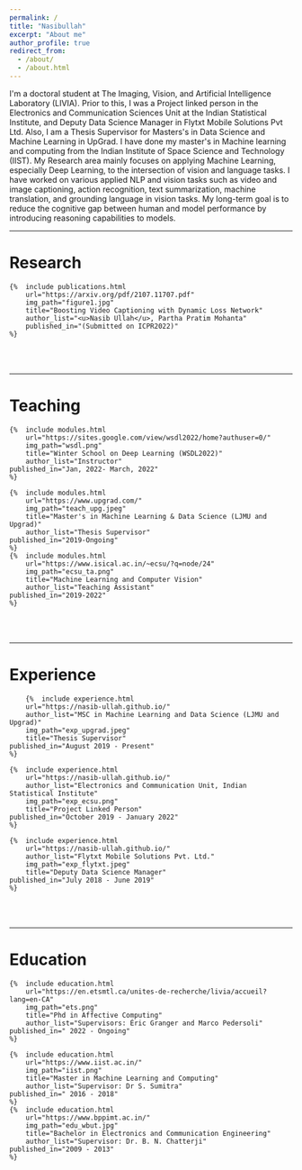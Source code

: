 ```yaml
---
permalink: /
title: "Nasibullah"
excerpt: "About me"
author_profile: true
redirect_from: 
  - /about/
  - /about.html
---
```

I'm a doctoral student at The Imaging, Vision, and Artificial Intelligence Laboratory (LIVIA). Prior to this, I was a Project linked person in the Electronics and Communication Sciences Unit at the Indian Statistical Institute, and Deputy Data Science Manager in Flytxt Mobile Solutions Pvt Ltd. Also, I am a Thesis Supervisor for Masters's in Data Science and Machine Learning in UpGrad. I have done my master's in Machine learning and computing from the Indian Institute of Space Science and Technology (IIST). My Research area mainly focuses on applying Machine Learning, especially Deep Learning, to the intersection of vision and language tasks. I have worked on various applied NLP and vision tasks such as video and image captioning, action recognition, text summarization, machine translation, and grounding language in vision tasks. My long-term goal is to reduce the cognitive gap between human and model performance by introducing reasoning capabilities to models.


---

Research
======
<table style="border: none">  

	{%  include publications.html
        url="https://arxiv.org/pdf/2107.11707.pdf"
		img_path="figure1.jpg"
		title="Boosting Video Captioning with Dynamic Loss Network"
		author_list="<u>Nasib Ullah</u>, Partha Pratim Mohanta"
		published_in="(Submitted on ICPR2022)"
	%}
</table><br>

---

Teaching
======
<table style="border: none">  
	
	{%  include modules.html
		url="https://sites.google.com/view/wsdl2022/home?authuser=0/"
		img_path="wsdl.png"
		title="Winter School on Deep Learning (WSDL2022)"
		author_list="Instructor"
    published_in="Jan, 2022- March, 2022"
	%}
	
	{%  include modules.html
		url="https://www.upgrad.com/"
		img_path="teach_upg.jpeg"
		title="Master's in Machine Learning & Data Science (LJMU and Upgrad)"
		author_list="Thesis Supervisor"
    published_in="2019-Ongoing"
	%}
	{%  include modules.html
		url="https://www.isical.ac.in/~ecsu/?q=node/24"
		img_path="ecsu_ta.png"
		title="Machine Learning and Computer Vision"
		author_list="Teaching Assistant"
    published_in="2019-2022"
	%}

</table><br>

---

Experience
======
<table style="border: none">  
	
		{%  include experience.html
		url="https://nasib-ullah.github.io/"
        author_list="MSC in Machine Learning and Data Science (LJMU and Upgrad)"
		img_path="exp_upgrad.jpeg"
		title="Thesis Supervisor"
    published_in="August 2019 - Present"
	%}
	
	{%  include experience.html
		url="https://nasib-ullah.github.io/"
        author_list="Electronics and Communication Unit, Indian Statistical Institute"
		img_path="exp_ecsu.png"
		title="Project Linked Person"
    published_in="October 2019 - January 2022"
	%}

	{%  include experience.html
		url="https://nasib-ullah.github.io/"
        author_list="Flytxt Mobile Solutions Pvt. Ltd."
		img_path="exp_flytxt.jpeg"
		title="Deputy Data Science Manager"
    published_in="July 2018 - June 2019"
	%}
</table><br>

---

Education
======
<table style="border: none">  
	
	{%  include education.html
		url="https://en.etsmtl.ca/unites-de-recherche/livia/accueil?lang=en-CA"
		img_path="ets.png"
		title="Phd in Affective Computing"
		author_list="Supervisors: Éric Granger and Marco Pedersoli"
    published_in=" 2022 - Ongoing"
	%}
	
	{%  include education.html
		url="https://www.iist.ac.in/"
		img_path="iist.png"
		title="Master in Machine Learning and Computing"
		author_list="Supervisor: Dr S. Sumitra"
    published_in=" 2016 - 2018"
	%}
	{%  include education.html
		url="https://www.bppimt.ac.in/"
		img_path="edu_wbut.jpg"
		title="Bachelor in Electronics and Communication Engineering"
		author_list="Supervisor: Dr. B. N. Chatterji"
    published_in="2009 - 2013"
	%}

</table>

